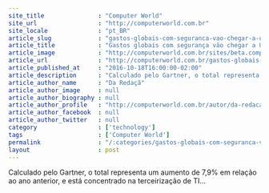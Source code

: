 ```yaml
---
site_title               : "Computer World"
site_url                 : "http://computerworld.com.br"
site_locale              : "pt_BR"
article_slug             : "gastos-globais-com-seguranca-vao-chegar-a-uss-81-6-bilhoes-em-2016"
article_title            : "Gastos globais com segurança vão chegar a US$ 81,6 bilhões em 2016"
article_image            : "http://computerworld.com.br/sites/beta.computerworld.com.br/files/news_articles/monitoramento_rede_seguranca.jpg"
article_url              : "http://computerworld.com.br/gastos-globais-com-seguranca-vao-chegar-us-816-bilhoes-em-2016"
article_published_at     : "2016-10-18T16:00:00-02:00"
article_description      : "Calculado pelo Gartner, o total representa um aumento de 7,9% em relação ao ano anterior, e está concentrado na terceirização de TI..."
article_author_name      : "Da Redaçã"
article_author_image     : null
article_author_biography : null
article_author_profile   : "http://computerworld.com.br/autor/da-redacao"
article_author_facebook  : null
article_author_twitter   : null
category                 : ['technology']
tags                     : ['Computer World']
permalink                : "/:categories/gastos-globais-com-seguranca-vao-chegar-a-uss-81-6-bilhoes-em-2016/"
layout                   : post
---
```


Calculado pelo Gartner, o total representa um aumento de 7,9% em relação ao ano anterior, e está concentrado na terceirização de TI...
